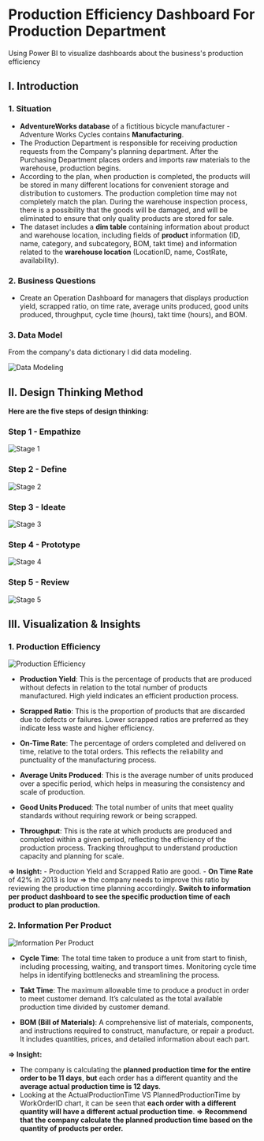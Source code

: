 # Production Efficiency Dashboard For Production Department
Using Power BI to visualize dashboards about the business's production efficiency 

## **I. Introduction**

### **1. Situation**

- **AdventureWorks database** of a fictitious bicycle manufacturer - Adventure Works Cycles contains **Manufacturing**.
- The Production Department is responsible for receiving production requests from the Company's planning department. After the Purchasing Department places orders and imports raw materials to the warehouse, production begins.
- According to the plan, when production is completed, the products will be stored in many different locations for convenient storage and distribution to customers. The production completion time may not completely match the plan. During the warehouse inspection process, there is a possibility that the goods will be damaged, and will be eliminated to ensure that only quality products are stored for sale.
- The dataset includes a **dim table** containing information about product and warehouse location, including fields of **product** information (ID, name, category, and subcategory, BOM, takt time) and information related to the **warehouse location** (LocationID, name, CostRate, availability).

### **2. Business Questions**

- Create an Operation Dashboard for managers that displays production yield, scrapped ratio, on time rate, average units produced, good units produced, throughput, cycle time (hours), takt time (hours), and BOM.

### **3. Data Model**

From the company's data dictionary I did data modeling.

![Data Modeling](https://github.com/user-attachments/assets/a9861a44-640a-4ac6-b192-960ced3f8fca)

## **II. Design Thinking Method**

**Here are the five steps of design thinking:**

### **Step 1 - Empathize**

![Stage 1](https://github.com/user-attachments/assets/2f444ce7-7165-41ee-be5e-e0ad7501d264)

### **Step 2 - Define**

![Stage 2](https://github.com/user-attachments/assets/21686fd1-846b-4d71-9482-782f304f3f6c)

### **Step 3 - Ideate**

![Stage 3](https://github.com/user-attachments/assets/c5f29d25-9582-4c55-9570-04632671f6e3)

### **Step 4 - Prototype**

![Stage 4](https://github.com/user-attachments/assets/2a5b3453-1d2e-425a-9aa4-256b1a1caf00)

### **Step 5 - Review**

![Stage 5](https://github.com/user-attachments/assets/1073f2d1-a8fd-4537-a8c8-d9282d639796)

## **III. Visualization & Insights**
### **1. Production Efficiency**

![Production Efficiency](https://github.com/user-attachments/assets/cad1b7bc-d564-482e-b8c0-d4541c3208f0)

- **Production Yield**: This is the percentage of products that are produced without defects in relation to the total number of products manufactured. High yield indicates an efficient production process.

- **Scrapped Ratio**: This is the proportion of products that are discarded due to defects or failures. Lower scrapped ratios are preferred as they indicate less waste and higher efficiency.

- **On-Time Rate**: The percentage of orders completed and delivered on time, relative to the total orders. This reflects the reliability and punctuality of the manufacturing process.

- **Average Units Produced**: This is the average number of units produced over a specific period, which helps in measuring the consistency and scale of production.

- **Good Units Produced**: The total number of units that meet quality standards without requiring rework or being scrapped.

- **Throughput**: This is the rate at which products are produced and completed within a given period, reflecting the efficiency of the production process. Tracking throughput to understand production capacity and planning for scale. 

**=> Insight:**
    - Production Yield and Scrapped Ratio are good.
    - **On Time Rate** of 42% in 2013 is low => the company needs to improve this ratio by reviewing the production time planning accordingly. **Switch to information per product dashboard to see the specific production time of each product to plan production.**

### **2. Information Per Product**

![Information Per Product](https://github.com/user-attachments/assets/13e6ca7f-a80c-41db-a200-7c51aab10169)

- **Cycle Time**: The total time taken to produce a unit from start to finish, including processing, waiting, and transport times. Monitoring cycle time helps in identifying bottlenecks and streamlining the process. 

- **Takt Time**: The maximum allowable time to produce a product in order to meet customer demand. It’s calculated as the total available production time divided by customer demand.

- **BOM (Bill of Materials)**: A comprehensive list of materials, components, and instructions required to construct, manufacture, or repair a product. It includes quantities, prices, and detailed information about each part.

**=> Insight:**
   - The company is calculating the **planned production time for the entire order to be 11 days**, **but** each order has a different quantity and the **average actual production time is 12 days**.
   - Looking at the ActualProductionTime VS PlannedProductionTime by WorkOrderID chart, it can be seen that **each order with a different quantity will have a different actual production time**.
**=> Recommend that the company calculate the planned production time based on the quantity of products per order.**

